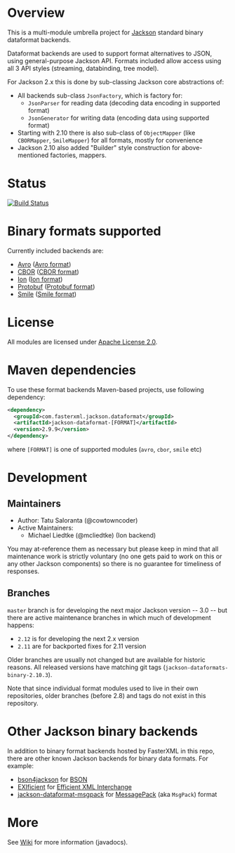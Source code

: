 # Overview

This is a multi-module umbrella project for [Jackson](../../../jackson)
standard binary dataformat backends.

Dataformat backends are used to support format alternatives to JSON, using
general-purpose Jackson  API. Formats included allow access using all 3
API styles (streaming, databinding, tree model).

For Jackson 2.x this is done by sub-classing Jackson core abstractions of:

* All backends sub-class `JsonFactory`, which is factory for:
    * `JsonParser` for reading data (decoding data encoding in supported format)
    * `JsonGenerator` for writing data (encoding data using supported format)
* Starting with 2.10 there is also sub-class of `ObjectMapper` (like `CBORMapper`, `SmileMapper`) for all formats, mostly for convenience
* Jackson 2.10 also added "Builder" style construction for above-mentioned factories, mappers.

# Status

[![Build Status](https://travis-ci.org/FasterXML/jackson-dataformats-binary.svg)](https://travis-ci.org/FasterXML/jackson-dataformats-binary)

# Binary formats supported

Currently included backends are:

* [Avro](avro/) ([Avro format](http://avro.apache.org/docs/current))
* [CBOR](cbor/) ([CBOR format](https://tools.ietf.org/html/rfc7049))
* [Ion](ion/) ([Ion format](https://amznlabs.github.io/ion-docs/))
* [Protobuf](protobuf/) ([Protobuf format](https://github.com/protocolbuffers/protobuf))
* [Smile](smile/) ([Smile format](https://github.com/FasterXML/smile-format-specification))

# License

All modules are licensed under [Apache License 2.0](http://www.apache.org/licenses/LICENSE-2.0.txt).

# Maven dependencies

To use these format backends Maven-based projects, use following dependency:

```xml
<dependency>
  <groupId>com.fasterxml.jackson.dataformat</groupId>
  <artifactId>jackson-dataformat-[FORMAT]</artifactId>
  <version>2.9.9</version>
</dependency>
```

where `[FORMAT]` is one of supported modules (`avro`, `cbor`, `smile` etc)

# Development

## Maintainers

* Author: Tatu Saloranta (@cowtowncoder)
* Active Maintainers:
    * Michael Liedtke (@mcliedtke) (Ion backend)

You may at-reference them as necessary but please keep in mind that all
maintenance work is strictly voluntary (no one gets paid to work on this
or any other Jackson components) so there is no guarantee for timeliness of
responses.

## Branches

`master` branch is for developing the next major Jackson version -- 3.0 -- but there
are active maintenance branches in which much of development happens:

* `2.12` is for developing the next 2.x version
* `2.11` are for backported fixes for 2.11 version

Older branches are usually not changed but are available for historic reasons.
All released versions have matching git tags (`jackson-dataformats-binary-2.10.3`).

Note that since individual format modules used to live in their own repositories,
older branches (before 2.8) and tags do not exist in this repository.

# Other Jackson binary backends

In addition to binary format backends hosted by FasterXML in this repo, there are other
known Jackson backends for binary data formats.
For example:

* [bson4jackson](https://github.com/michel-kraemer/bson4jackson) for [BSON](http://en.wikipedia.org/wiki/BSON)
* [EXIficient](https://github.com/EXIficient/exificient-for-json) for [Efficient XML Interchange](https://en.wikipedia.org/wiki/Efficient_XML_Interchange)
* [jackson-dataformat-msgpack](https://github.com/msgpack/msgpack-java/tree/develop/msgpack-jackson) for [MessagePack](http://en.wikipedia.org/wiki/MessagePack) (aka `MsgPack`) format

# More

See [Wiki](../../wiki) for more information (javadocs).
